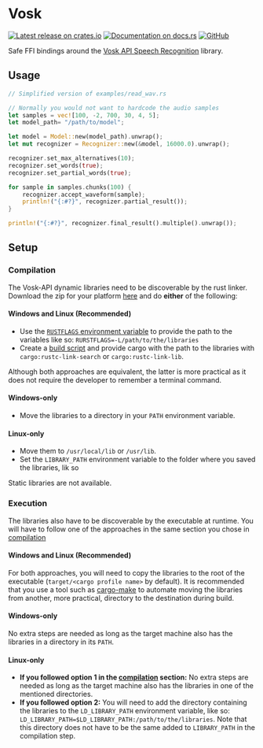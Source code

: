 # Vosk

[![Latest release on crates.io](https://img.shields.io/crates/v/vosk.svg)](https://crates.io/crates/vosk)
[![Documentation on docs.rs](https://docs.rs/vosk/badge.svg)](https://docs.rs/vosk)
[![GitHub](https://img.shields.io/github/license/Bear-03/vosk-rs)](https://github.com/Bear-03/vosk-rs)

Safe FFI bindings around the [Vosk API Speech Recognition](https://github.com/alphacep/vosk-api) library.

## Usage
```rust
// Simplified version of examples/read_wav.rs

// Normally you would not want to hardcode the audio samples
let samples = vec![100, -2, 700, 30, 4, 5];
let model_path= "/path/to/model";

let model = Model::new(model_path).unwrap();
let mut recognizer = Recognizer::new(&model, 16000.0).unwrap();

recognizer.set_max_alternatives(10);
recognizer.set_words(true);
recognizer.set_partial_words(true);

for sample in samples.chunks(100) {
    recognizer.accept_waveform(sample);
    println!("{:#?}", recognizer.partial_result());
}

println!("{:#?}", recognizer.final_result().multiple().unwrap());
```

## Setup

### Compilation

The Vosk-API dynamic libraries need to be discoverable by the rust linker. Download the zip for your platform
[here](https://github.com/alphacep/vosk-api/releases) and do **either** of the following:

#### Windows and Linux (Recommended)

-   Use the [`RUSTFLAGS` environment variable][rust-env-variables] to provide the path to the variables like so:
    `RURSTFLAGS=-L/path/to/the/libraries`
-   Create a [build script][build-script-explanation] and provide cargo with the path to the libraries
    with `cargo:rustc-link-search` or `cargo:rustc-link-lib`.

Although both approaches are equivalent, the latter is more practical as it does not
require the developer to remember a terminal command.

#### Windows-only

-   Move the libraries to a directory in your `PATH` environment variable.

#### Linux-only

-   Move them to `/usr/local/lib` or `/usr/lib`.
-   Set the `LIBRARY_PATH` environment variable to the folder where you saved the libraries, lik so

Static libraries are not available.

### Execution
The libraries also have to be discoverable by the executable at runtime.
You will have to follow one of the approaches in the same section you chose in [compilation](#compilation)

#### Windows and Linux (Recommended)
For both approaches, you will need to copy the libraries to the root of the executable
(`target/<cargo profile name>` by default). It is recommended that you use a tool such as 
[cargo-make](https://sagiegurari.github.io/cargo-make/) to automate moving the libraries
from another, more practical, directory to the destination during build.

#### Windows-only
No extra steps are needed as long as the target machine also has the libraries in a directory in its `PATH`.

#### Linux-only

-   **If you followed option 1 in the [compilation](#linux-only) section:** No extra steps are needed as long as the
    target machine also has the libraries in one of the mentioned directories.
-   **If you followed option 2:** You will need to add the directory containing the libraries to the
    `LD_LIBRARY_PATH` environment variable, like so: `LD_LIBRARY_PATH=$LD_LIBRARY_PATH:/path/to/the/libraries`.
    Note that this directory does not have to be the same added to `LIBRARY_PATH` in the compilation step.

[build-script-explanation]: https://doc.rust-lang.org/cargo/reference/build-scripts.html
[rust-env-variables]: https://doc.rust-lang.org/cargo/reference/environment-variables.html
